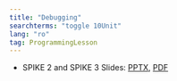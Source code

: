 ```yaml
---
title: "Debugging"
searchterms: "toggle 10Unit"
lang: "ro"
tag: ProgrammingLesson
---
```

 <ul>
 <li class="ng-binding">SPIKE 2 and SPIKE 3 Slides:
 <a href="ProgrammingLessons/Debugging(rom).pptx">PPTX</a>,
 <a href="ProgrammingLessons/Debugging(rom).pdf">PDF</a>
 </li>
 </ul>
